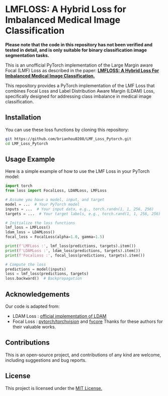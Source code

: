 # LMFLOSS: A Hybrid Loss for Imbalanced Medical Image Classification
**Please note that the code in this repository has not been verified and tested in detail, and is only suitable for binary classification image segmentation tasks.**

This is an unofficial PyTorch implementation of the Large Margin aware Focal (LMF) Loss as described in the paper: [**LMFLOSS: A Hybrid Loss For Imbalanced Medical Image Classification.**](https://arxiv.org/abs/2212.12741)

This repository provides a PyTorch implementation of the LMF Loss that combines Focal Loss and Label Distribution Aware Margin (LDAM) Loss, specifically designed for addressing class imbalance in medical image classification.

## Installation
You can use these loss functions by cloning this repository:

```bash
git https://github.com/brianhou0208/LMF_Loss_Pytorch.git
cd LMF_Loss_Pytorch
```
## Usage Example
Here is a simple example of how to use the LMF Loss in your PyTorch model:

```python
import torch
from loss import FocalLoss, LDAMLoss, LMFLoss

# Assume you have a model, input, and target
model = ...  # Your PyTorch model
inputs = ...  # Your input data, e.g., torch.randn(1, 1, 256, 256)
targets = ...  # Your target labels, e.g., torch.rand(1, 1, 256, 256)

# Initialize the loss functions
lmf_loss = LMFLoss()
ldam_loss = LDAMLoss()
focal_loss = FocalLoss(alpha=1.0, gamma=1.5)

print(f'LMFLoss :', lmf_loss(predictions, targets).item())
print(f'LDAMLoss :', ldam_loss(predictions, targets).item())
print(f'FocalLoss :', focal_loss(predictions, targets).item())

# Compute the loss
predictions = model(inputs)
loss = lmf_loss(predictions, targets)
loss.backward()  # Backpropagation

```
## Acknowledgements
Our code is adapted from:
* LDAM Loss : [official implementation of LDAM](https://github.com/kaidic/LDAM-DRW)
* Focal Loss : [pytorch/torchvision](https://github.com/pytorch/vision/blob/main/torchvision/ops/focal_loss.py) and [fvcore](https://github.com/facebookresearch/fvcore/blob/main/fvcore/nn/focal_loss.py)
Thanks for these authors for their valuable works.

## Contributions
This is an open-source project, and contributions of any kind are welcome, including suggestions and bug reports.

## License
This project is licensed under the [MIT License.](https://github.com/brianhou0208/LMF_Loss_Pytorch/blob/main/LICENSE)
